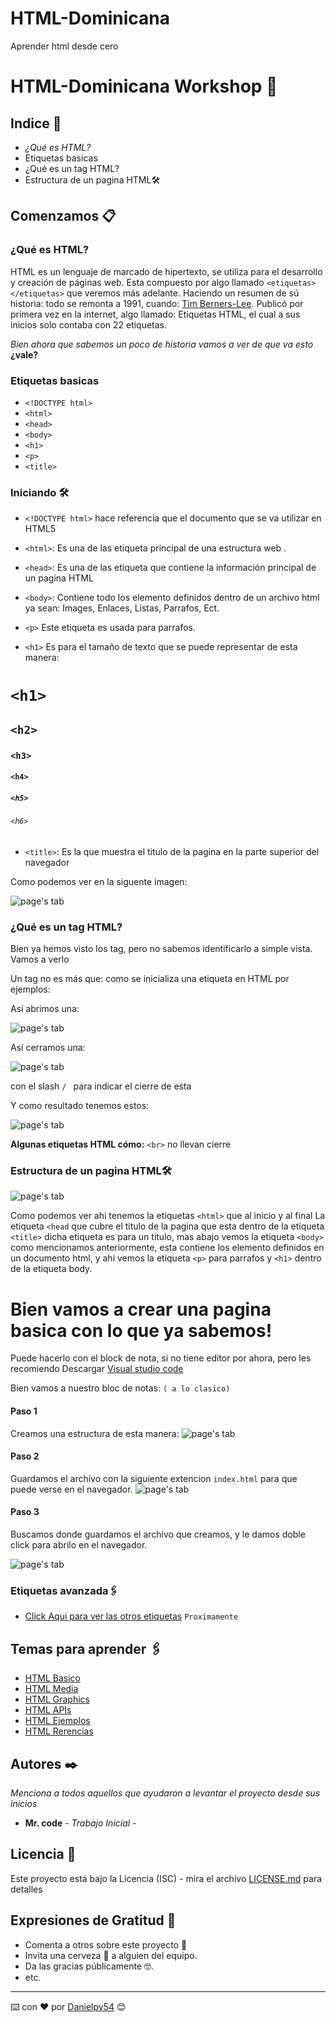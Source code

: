 # HTML-Dominicana
Aprender html desde cero 
# HTML-Dominicana Workshop 📌


## Indice 🚀

* _¿Qué es HTML?_
* Etiquetas basicas
* ¿Qué es un tag HTML?
* Estructura de un pagina HTML🛠️


## Comenzamos 📋

### ¿Qué es HTML?

HTML es un lenguaje de marcado de hipertexto, se utiliza para el desarrollo y creación de páginas web.
Esta compuesto por algo llamado `<etiquetas> </etiquetas>` que veremos más adelante.
Haciendo un resumen de sú historia: todo se remonta a 1991, cuando: [Tim Berners-Lee](https://es.wikipedia.org/wiki/Tim_Berners-Lee).
Publicó por primera vez en la internet, algo llamado:  Etiquetas HTML, el cual a sus inicios
 solo contaba con 22 etiquetas.

_Bien ahora que sabemos un poco de historia vamos a ver de que va esto_ **¿vale?**


### Etiquetas basicas


* `<!DOCTYPE html>`
* `<html>`
* `<head>`
* `<body>`
* `<h1>`
* `<p>`
* `<title>`


### Iniciando  🛠️

* `<!DOCTYPE html>` hace referencia que el documento que se va utilizar en HTML5

* `<html>`: Es una de las etiqueta principal de una estructura web . 

* `<head>`: Es una de las etiqueta que contiene la información principal de un pagina HTML

* `<body>`: Contiene todo los elemento definidos dentro de un archivo html ya sean:
Images, Enlaces, Listas, Parrafos,  Ect.

* `<p>` Este  etiqueta es usada para parrafos.

* `<h1>` Es para el tamaño de texto que se puede representar de esta manera:

 # `<h1>`
 ## `<h2>`
 ### `<h3>`
 #### `<h4>`
 ##### `<h5>`
 ###### `<h6>`








* `<title>`: Es la que muestra el titulo de la pagina en la parte superior del navegador

Como podemos ver en la siguente imagen:


 ![page's tab](https://github.com/danipv54/HTML-Dominicana/blob/master/introducion/Capture.PNG)




### ¿Qué es un tag HTML?


Bien ya hemos visto los tag, pero no sabemos identificarlo a simple vista. Vamos a verlo


Un tag no es más que: como se inicializa una etiqueta en HTML por ejemplos:

Así abrimos una: 


![page's tab](https://github.com/danipv54/HTML-Dominicana/blob/master/introducion/Capture1.PNG) 

Así cerramos  una: 


![page's tab](https://github.com/danipv54/HTML-Dominicana/blob/master/introducion/Capture2.PNG) 

con el slash `/ ` para indicar el cierre de esta

Y como resultado tenemos estos:



![page's tab](https://github.com/danipv54/HTML-Dominicana/blob/master/introducion/Capture3.PNG) 



**Algunas etiquetas HTML cómo:** `<br>` no llevan cierre






### Estructura de un pagina HTML🛠️

![page's tab](https://github.com/danipv54/HTML-Dominicana/blob/master/introducion/Capture4.PNG) 

Como podemos ver ahi tenemos la etiquetas `<html>` que al inicio y al final
La etiqueta `<head` que cubre  el titulo de la pagina que esta dentro de la etiqueta
`<title>` dicha etiqueta es para un titulo,  mas abajo vemos la etiqueta `<body>`
como mencionamos anteriormente, esta contiene los elemento definidos en un 
documento html, y ahi vemos la etiqueta `<p>` para parrafos y `<h1>` dentro de
la etiqueta body.


# Bien vamos a crear una pagina basica con lo que ya sabemos!

Puede hacerlo con el block de nota, si no tiene editor por ahora,
pero les recomiendo Descargar [Visual studio code](https://code.visualstudio.com/) 

Bien vamos a nuestro bloc de notas: `( a lo clasico)`

#### Paso 1
Creamos una estructura de esta manera:
![page's tab](https://github.com/danipv54/HTML-Dominicana/blob/master/introducion/Capture5.PNG) 




#### Paso 2

Guardamos el archivo con la siguiente extencion `index.html` para que puede verse 
en el navegador.
![page's tab](https://github.com/danipv54/HTML-Dominicana/blob/master/introducion/Capture6.PNG) 

#### Paso 3
Buscamos donde guardamos el archivo que creamos, y le damos doble click para abrilo
en el navegador. 


![page's tab](https://github.com/danipv54/HTML-Dominicana/blob/master/introducion/Capture7.PNG) 



###   Etiquetas avanzada🖇️
* [Click Aqui para ver las otros etiquetas]() `Proximamente`







## Temas para aprender  🖇️

* [HTML Basico]()
* [HTML Media]()
* [HTML Graphics]()
* [HTML APIs]()
* [HTML Ejemplos]()
* [HTML Rerencias]()




## Autores ✒️

_Menciona a todos aquellos que ayudaron a levantar el proyecto desde sus inicios_

* **Mr. code** - *Trabajo Inicial* - 



## Licencia 📄

Este proyecto está bajo la Licencia (ISC) - mira el archivo [LICENSE.md](LICENSE.md) para detalles

## Expresiones de Gratitud 🎁

* Comenta a otros sobre este proyecto 📢
* Invita una cerveza 🍺 a alguien del equipo. 
* Da las gracias públicamente 🤓.
* etc.


---
⌨️ con ❤️ por [Danielpv54](https://github.com/danipv54) 😊
